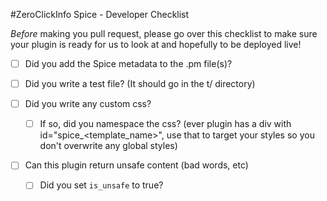 #ZeroClickInfo Spice - Developer Checklist

*Before* making you pull request, please go over this checklist to make sure your plugin is ready for us to look at and hopefully to be deployed live!

- [ ] Did you add the Spice metadata to the .pm file(s)?
- [ ] Did you write a test file? (It should go in the t/ directory)
- [ ] Did you write any custom css?
    
    - [ ] If so, did you namespace the css? (ever plugin has a div with id="spice_<template_name>", use that to target your styles so you don't overwrite any global styles)

- [ ] Can this plugin return unsafe content (bad words, etc)
    - [ ] Did you set `is_unsafe` to true?
